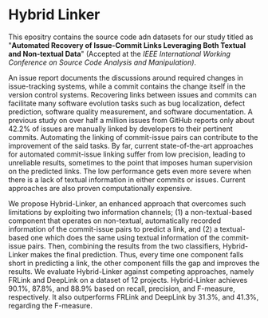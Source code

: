 # Hybrid Linker
This epositry contains the source code adn datasets for our study titled as 
"<strong>Automated Recovery of Issue-Commit Links Leveraging Both Textual and Non-textual Data</strong>" 
(Accepted at the <i>IEEE International Working Conference on Source Code Analysis and Manipulation)</i>.

An issue report documents the discussions around required changes in issue-tracking systems, 
while a commit contains the change itself in the version control systems.
Recovering links between issues and commits can facilitate many software evolution tasks such as bug localization, 
defect prediction, software quality measurement, and software documentation.
A previous study on over half a million issues from GitHub
reports only about 42.2\% of issues are manually linked by developers to their pertinent commits.
Automating the linking of commit-issue pairs can contribute to the improvement of the said tasks.
By far, current state-of-the-art approaches for automated commit-issue linking suffer from low precision, leading to unreliable results, 
sometimes to the point that imposes human supervision on the predicted links.
The low performance gets even more severe when there is a lack of textual information in either commits or issues.
Current approaches are also proven computationally expensive.

We propose Hybrid-Linker, an enhanced approach that overcomes such limitations by exploiting two information channels; 
(1) a non-textual-based component that operates on non-textual, automatically recorded information of the commit-issue pairs to predict a link, 
and (2) a textual-based one which does the same using textual information of the commit-issue pairs.
Then, combining the results from the two classifiers, Hybrid-Linker makes the final prediction.
Thus, every time one component falls short in predicting a link, the other component fills the gap and improves the results.
We evaluate Hybrid-Linker against competing approaches, namely FRLink and DeepLink on a dataset of 12 projects.
Hybrid-Linker achieves 90.1%, 87.8%, and 88.9% 
based on recall, precision, and F-measure, respectively. 
It also outperforms FRLink and DeepLink
by 31.3%, and 41.3%, regarding the F-measure.
